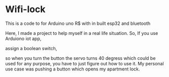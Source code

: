 # Wifi-lock

This is a code to for Arduino uno R$ with in built esp32 and bluetooth 

Here, I made a project to help myself in a real life situation. 
So, If you use Arduiono iot app, 

assign a boolean switch,

so when you turn the button the servo turns 40 degress which could be used for any purpose, you have to just figure out how to use it.
My personal use case was pushing a button which opens my apartment lock. 

